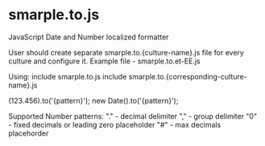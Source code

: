 # smarple.to.js

JavaScript Date and Number localized formatter

User should create separate smarple.to.{culture-name}.js file for every culture and configure it.
Example file - smarple.to.et-EE.js

Using:
include smarple.to.js
include smarple.to.{corresponding-culture-name}.js

(123.456).to('{pattern}');
new Date().to('{pattern}');

Supported Number patterns:
"." - decimal delimiter
"," - group delimiter
"0" - fixed decimals or leading zero placeholder
"#" - max decimals placehorder

